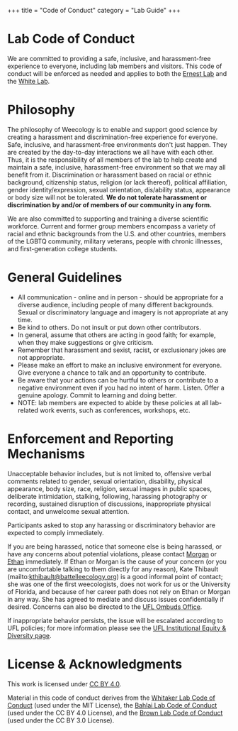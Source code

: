 +++ 
title = "Code of Conduct" 
category = "Lab Guide" 
+++

# Lab Code of Conduct

We are committed to providing a safe, inclusive, and harassment-free experience to everyone, including lab members and visitors. This code of conduct will be enforced as needed and applies to both the [Ernest Lab](http://ernestlab.weecology.org/) and the [White Lab](http://whitelab.weecology.org/).

# Philosophy

The philosophy of Weecology is to enable and support good science by creating a harassment and discrimination-free experience for everyone. Safe, inclusive, and harassment-free environments don't just happen. They are created by the day-to-day interactions we all have with each other. Thus, it is the responsibility of all members of the lab to help create and maintain a safe, inclusive, harassment-free environment so that we may all benefit from it. Discrimination or harassment based on racial or ethnic background, citizenship status, religion (or lack thereof), political affiliation, gender identity/expression, sexual orientation, dis/ability status, appearance or body size will not be tolerated. **We do not tolerate harassment or discrimination by and/or of members of our community in any form.**

We are also committed to supporting and training a diverse scientific workforce. Current and former group members encompass a variety of racial and ethnic backgrounds from the U.S. and other countries, members of the LGBTQ community, military veterans, people with chronic illnesses, and first-generation college students.

# General Guidelines

* All communication - online and in person - should be  appropriate for a diverse audience, including people of many different backgrounds. Sexual or discriminatory language and imagery is not appropriate at any time.
* Be kind to others. Do not insult or put down other contributors.
* In general, assume that others are acting in good faith; for example, when they make suggestions or give criticism.
* Remember that harassment and sexist, racist, or exclusionary jokes are not appropriate.
* Please make an effort to make an inclusive environment for everyone. Give everyone a chance to talk and an opportunity to contribute.
* Be aware that your actions can be hurtful to others or contribute to a negative environment even if you had no intent of harm. Listen. Offer a genuine apology. Commit to learning and doing better.
* NOTE: lab members are expected to abide by these policies at all lab-related work events, such as conferences, workshops, etc.

# Enforcement and Reporting Mechanisms

Unacceptable behavior includes, but is not limited to, offensive verbal comments related to gender, sexual orientation, disability, physical appearance, body size, race, religion, sexual images in public spaces, deliberate intimidation, stalking, following, harassing photography or recording, sustained disruption of discussions, inappropriate physical contact, and unwelcome sexual attention.

Participants asked to stop any harassing or discriminatory behavior are expected to comply immediately.

If you are being harassed, notice that someone else is being harassed, or have any concerns about potential violations, please contact [Morgan](mailto:morgan@weecology.org) or [Ethan](mailto:ethan@weecology.org) immediately. If Ethan or Morgan is the cause of your concern (or you are uncomfortable talking to them directly for any reason), Kate Thibault (mailto:kthibault@battelleecology.org) is a good informal point of contact; she was one of the first weecologists, does not work for us or the University of Florida, and because of her career path does not rely on Ethan or Morgan in any way. She has agreed to mediate and discuss issues confidentially if desired. Concerns can also be directed to the [UFL Ombuds Office](https://www.ombuds.ufl.edu/).

If inappropriate behavior persists, the issue will be escalated according to UFL policies; for more information please see the [UFL Institutional Equity & Diversity page](http://hr.ufl.edu/manager-resources/recruitment-staffing/institutional-equity-diversity/).

# License & Acknowledgments

This work is licensed under [CC BY 4.0](https://creativecommons.org/licenses/by/4.0/).

Material in this code of conduct derives from the [Whitaker Lab Code of Conduct](https://github.com/WhitakerLab/Onboarding/blob/master/CODE_OF_CONDUCT.md) (used under the MIT License), the [Bahlai Lab Code of Conduct](https://github.com/BahlaiLab/Policies/blob/master/Code_of_conduct.md) (used under the CC BY 4.0 License), and the [Brown Lab Code of Conduct](http://ivory.idyll.org/lab/coc.html) (used under the CC BY 3.0 License).
